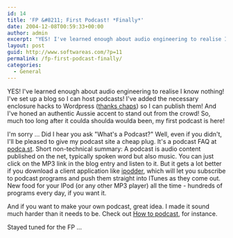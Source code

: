 ```yaml
---
id: 14
title: 'FP &#8211; First Podcast! *Finally*'
date: 2004-12-08T00:59:33+00:00
author: admin
excerpt: "YES! I've learned enough about audio engineering to realise I know nothing! I've set up a blog so I can host podcasts! I've added the necessary enclosure hacks  to Wordpress ([thanks chaps](http://www.ipportunities.nl/wordpress/index.php?p=49)) so I can publish them! And I've honed an authentic Aussie accent to stand out from the crowd! So, much too long after it coulda shoulda woulda been, my first podcast is here!"
layout: post
guid: http://www.softwareas.com/?p=11
permalink: /fp-first-podcast-finally/
categories:
  - General
---
```

YES! I've learned enough about audio engineering to realise I know nothing! I've set up a blog so I can host podcasts! I've added the necessary enclosure hacks  to Wordpress ([thanks chaps](http://www.ipportunities.nl/wordpress/index.php?p=49)) so I can publish them! And I've honed an authentic Aussie accent to stand out from the crowd! So, much too long after it coulda shoulda woulda been, my first podcast is here!

I'm sorry ... Did I hear you ask "What's a Podcast?" Well, even if you didn't, I'll be pleased to give my podcast site a cheap plug. It's a podcast FAQ at [podca.st](http://podca.st). Short non-technical summary: A podcast is audio content published on the net, typically spoken word but also music. You can just click on the MP3 link in the blog entry and listen to it. But it gets a lot better if you download a client application like [ipodder](http://ipodder.org), which will let you subscribe to podcast programs and push them straight into ITunes as they come out. New food for your IPod (or any other MP3 player) all the time - hundreds of programs every day, if you want it.

And if you want to make your own podcast, great idea. I made it sound much harder than it needs to be. Check out [How to podcast](http://www.howtopodcast.org/), for instance.

Stayed tuned for the FP ...